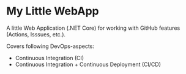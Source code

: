 # My Little WebApp
A little Web Application (.NET Core) for working with GitHub features (Actions, Isssues, etc.).

Covers following DevOps-aspects:
* Continuous Integration (CI)
* Continuous Integration + Continuous Deployment (CI/CD)